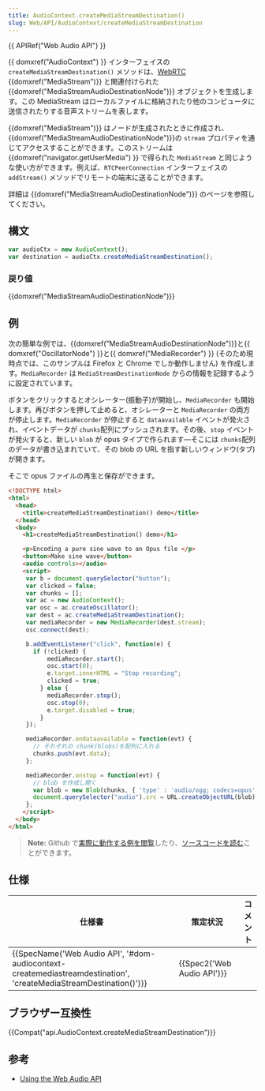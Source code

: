 ```yaml
---
title: AudioContext.createMediaStreamDestination()
slug: Web/API/AudioContext/createMediaStreamDestination
---
```

{{ APIRef("Web Audio API") }}

{{ domxref("AudioContext") }} インターフェイスの `createMediaStreamDestination()` メソッドは、[WebRTC](/ja/docs/WebRTC) {{domxref("MediaStream")}} と関連付けられた {{domxref("MediaStreamAudioDestinationNode")}} オブジェクトを生成します。この MediaStream はローカルファイルに格納されたり他のコンピュータに送信されたりする音声ストリームを表します。

{{domxref("MediaStream")}} はノードが生成されたときに作成され、{{domxref("MediaStreamAudioDestinationNode")}}の `stream` プロパティを通じてアクセスすることができます。このストリームは {{domxref("navigator.getUserMedia") }} で得られた `MediaStream` と同じような使い方ができます。例えば、`RTCPeerConnection` インターフェイスの `addStream()` メソッドでリモートの端末に送ることができます。

詳細は {{domxref("MediaStreamAudioDestinationNode")}} のページを参照してください。

## 構文

```js
var audioCtx = new AudioContext();
var destination = audioCtx.createMediaStreamDestination();
```

### 戻り値

{{domxref("MediaStreamAudioDestinationNode")}}

## 例

次の簡単な例では、{{domxref("MediaStreamAudioDestinationNode")}}と{{ domxref("OscillatorNode") }}と{{ domxref("MediaRecorder") }} (そのため現時点では、このサンプルは Firefox と Chrome でしか動作しません) を作成します。`MediaRecorder` は `MediaStreamDestinationNode` からの情報を記録するように設定されています。

ボタンをクリックするとオシレーター(振動子)が開始し、`MediaRecorder` も開始します。再びボタンを押して止めると、オシレーターと `MediaRecorder` の両方が停止します。`MediaRecorder` が停止すると `dataavailable` イベントが発火され、イベントデータが `chunks`配列にプッシュされます。その後、`stop` イベントが発火すると、新しい `blob` が opus タイプで作られます—そこには `chunks`配列のデータが書き込まれていて、その blob の URL を指す新しいウィンドウ(タブ)が開きます。

そこで opus ファイルの再生と保存ができます。

```html
<!DOCTYPE html>
<html>
  <head>
    <title>createMediaStreamDestination() demo</title>
  </head>
  <body>
    <h1>createMediaStreamDestination() demo</h1>

    <p>Encoding a pure sine wave to an Opus file </p>
    <button>Make sine wave</button>
    <audio controls></audio>
    <script>
     var b = document.querySelector("button");
     var clicked = false;
     var chunks = [];
     var ac = new AudioContext();
     var osc = ac.createOscillator();
     var dest = ac.createMediaStreamDestination();
     var mediaRecorder = new MediaRecorder(dest.stream);
     osc.connect(dest);

     b.addEventListener("click", function(e) {
       if (!clicked) {
           mediaRecorder.start();
           osc.start(0);
           e.target.innerHTML = "Stop recording";
           clicked = true;
         } else {
           mediaRecorder.stop();
           osc.stop(0);
           e.target.disabled = true;
         }
     });

     mediaRecorder.ondataavailable = function(evt) {
       // それぞれの chunk(blobs)を配列に入れる
       chunks.push(evt.data);
     };

     mediaRecorder.onstop = function(evt) {
       // blob を作成し開く
       var blob = new Blob(chunks, { 'type' : 'audio/ogg; codecs=opus' });
       document.querySelector("audio").src = URL.createObjectURL(blob);
     };
    </script>
  </body>
</html>
```

> **Note:** Github で[実際に動作する例を閲覧](https://mdn.github.io/webaudio-examples/create-media-stream-destination/index.html)したり、[ソースコードを読む](https://github.com/mdn/webaudio-examples/blob/master/create-media-stream-destination/index.html)ことができます。

## 仕様

| 仕様書                                                                                                                                                   | 策定状況                             | コメント |
| -------------------------------------------------------------------------------------------------------------------------------------------------------- | ------------------------------------ | -------- |
| {{SpecName('Web Audio API', '#dom-audiocontext-createmediastreamdestination', 'createMediaStreamDestination()')}} | {{Spec2('Web Audio API')}} |          |

## ブラウザー互換性

{{Compat("api.AudioContext.createMediaStreamDestination")}}

## 参考

- [Using the Web Audio API](/ja/docs/Web_Audio_API/Using_Web_Audio_API)

